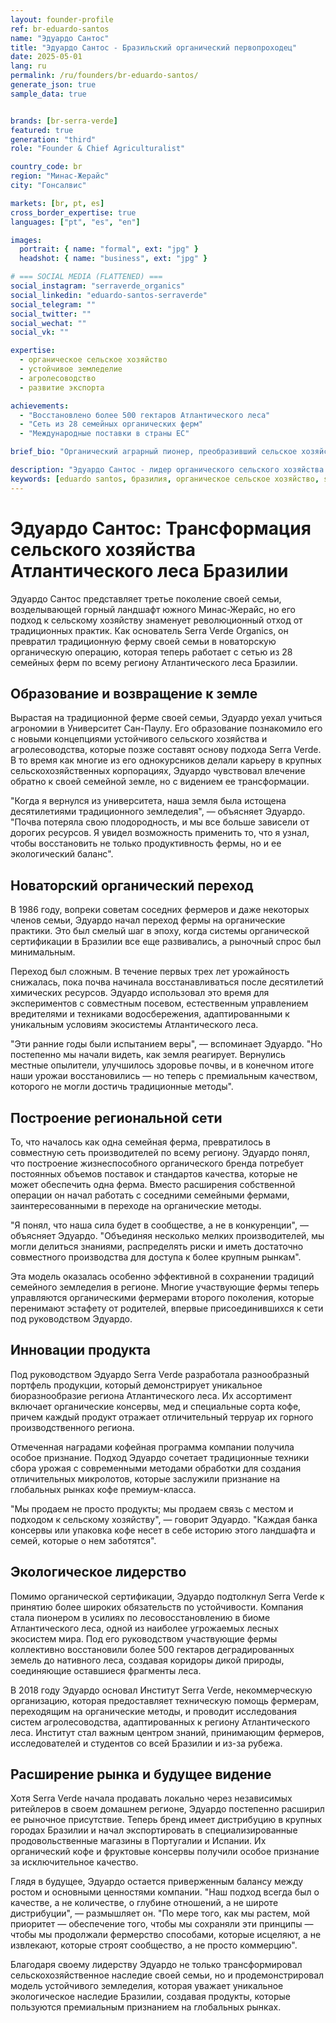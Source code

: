 ```yaml
---
layout: founder-profile
ref: br-eduardo-santos
name: "Эдуардо Сантос"
title: "Эдуардо Сантос - Бразильский органический первопроходец"
date: 2025-05-01
lang: ru
permalink: /ru/founders/br-eduardo-santos/
generate_json: true
sample_data: true


brands: [br-serra-verde]
featured: true
generation: "third"
role: "Founder & Chief Agriculturalist"

country_code: br
region: "Минас-Жерайс"
city: "Гонсалвис"

markets: [br, pt, es]
cross_border_expertise: true
languages: ["pt", "es", "en"]

images:
  portrait: { name: "formal", ext: "jpg" }
  headshot: { name: "business", ext: "jpg" }

# === SOCIAL MEDIA (FLATTENED) ===
social_instagram: "serraverde_organics"
social_linkedin: "eduardo-santos-serraverde"
social_telegram: ""
social_twitter: ""
social_wechat: ""
social_vk: ""

expertise:
  - органическое сельское хозяйство
  - устойчивое земледелие
  - агролесоводство
  - развитие экспорта

achievements:
  - "Восстановлено более 500 гектаров Атлантического леса"
  - "Сеть из 28 семейных органических ферм"
  - "Международные поставки в страны ЕС"

brief_bio: "Органический аграрный пионер, преобразивший сельское хозяйство Атлантического леса Бразилии с сетью семейных ферм."

description: "Эдуардо Сантос - лидер органического сельского хозяйства в Бразилии, основатель Serra Verde Organics."
keywords: [eduardo santos, бразилия, органическое сельское хозяйство, serra verde, устойчивость]
---
```


# Эдуардо Сантос: Трансформация сельского хозяйства Атлантического леса Бразилии

Эдуардо Сантос представляет третье поколение своей семьи, возделывающей горный ландшафт южного Минас-Жерайс, но его подход к сельскому хозяйству знаменует революционный отход от традиционных практик. Как основатель Serra Verde Organics, он превратил традиционную ферму своей семьи в новаторскую органическую операцию, которая теперь работает с сетью из 28 семейных ферм по всему региону Атлантического леса Бразилии.

## Образование и возвращение к земле

Вырастая на традиционной ферме своей семьи, Эдуардо уехал учиться агрономии в Университет Сан-Паулу. Его образование познакомило его с новыми концепциями устойчивого сельского хозяйства и агролесоводства, которые позже составят основу подхода Serra Verde. В то время как многие из его однокурсников делали карьеру в крупных сельскохозяйственных корпорациях, Эдуардо чувствовал влечение обратно к своей семейной земле, но с видением ее трансформации.

"Когда я вернулся из университета, наша земля была истощена десятилетиями традиционного земледелия", — объясняет Эдуардо. "Почва потеряла свою плодородность, и мы все больше зависели от дорогих ресурсов. Я увидел возможность применить то, что я узнал, чтобы восстановить не только продуктивность фермы, но и ее экологический баланс".

## Новаторский органический переход

В 1986 году, вопреки советам соседних фермеров и даже некоторых членов семьи, Эдуардо начал переход фермы на органические практики. Это был смелый шаг в эпоху, когда системы органической сертификации в Бразилии все еще развивались, а рыночный спрос был минимальным.

Переход был сложным. В течение первых трех лет урожайность снижалась, пока почва начинала восстанавливаться после десятилетий химических ресурсов. Эдуардо использовал это время для экспериментов с совместным посевом, естественным управлением вредителями и техниками водосбережения, адаптированными к уникальным условиям экосистемы Атлантического леса.

"Эти ранние годы были испытанием веры", — вспоминает Эдуардо. "Но постепенно мы начали видеть, как земля реагирует. Вернулись местные опылители, улучшилось здоровье почвы, и в конечном итоге наши урожаи восстановились — но теперь с премиальным качеством, которого не могли достичь традиционные методы".

## Построение региональной сети

То, что началось как одна семейная ферма, превратилось в совместную сеть производителей по всему региону. Эдуардо понял, что построение жизнеспособного органического бренда потребует постоянных объемов поставок и стандартов качества, которые не может обеспечить одна ферма. Вместо расширения собственной операции он начал работать с соседними семейными фермами, заинтересованными в переходе на органические методы.

"Я понял, что наша сила будет в сообществе, а не в конкуренции", — объясняет Эдуардо. "Объединяя несколько мелких производителей, мы могли делиться знаниями, распределять риски и иметь достаточно совместного производства для доступа к более крупным рынкам".

Эта модель оказалась особенно эффективной в сохранении традиций семейного земледелия в регионе. Многие участвующие фермы теперь управляются органическими фермерами второго поколения, которые перенимают эстафету от родителей, впервые присоединившихся к сети под руководством Эдуардо.

## Инновации продукта

Под руководством Эдуардо Serra Verde разработала разнообразный портфель продукции, который демонстрирует уникальное биоразнообразие региона Атлантического леса. Их ассортимент включает органические консервы, мед и специальные сорта кофе, причем каждый продукт отражает отличительный терруар их горного производственного региона.

Отмеченная наградами кофейная программа компании получила особое признание. Подход Эдуардо сочетает традиционные техники сбора урожая с современными методами обработки для создания отличительных микролотов, которые заслужили признание на глобальных рынках кофе премиум-класса.

"Мы продаем не просто продукты; мы продаем связь с местом и подходом к сельскому хозяйству", — говорит Эдуардо. "Каждая банка консервы или упаковка кофе несет в себе историю этого ландшафта и семей, которые о нем заботятся".

## Экологическое лидерство

Помимо органической сертификации, Эдуардо подтолкнул Serra Verde к принятию более широких обязательств по устойчивости. Компания стала пионером в усилиях по лесовосстановлению в биоме Атлантического леса, одной из наиболее угрожаемых лесных экосистем мира. Под его руководством участвующие фермы коллективно восстановили более 500 гектаров деградированных земель до нативного леса, создавая коридоры дикой природы, соединяющие оставшиеся фрагменты леса.

В 2018 году Эдуардо основал Институт Serra Verde, некоммерческую организацию, которая предоставляет техническую помощь фермерам, переходящим на органические методы, и проводит исследования систем агролесоводства, адаптированных к региону Атлантического леса. Институт стал важным центром знаний, принимающим фермеров, исследователей и студентов со всей Бразилии и из-за рубежа.

## Расширение рынка и будущее видение

Хотя Serra Verde начала продавать локально через независимых ритейлеров в своем домашнем регионе, Эдуардо постепенно расширил ее рыночное присутствие. Теперь бренд имеет дистрибуцию в крупных городах Бразилии и начал экспортировать в специализированные продовольственные магазины в Португалии и Испании. Их органический кофе и фруктовые консервы получили особое признание за исключительное качество.

Глядя в будущее, Эдуардо остается приверженным балансу между ростом и основными ценностями компании. "Наш подход всегда был о качестве, а не количестве, о глубине отношений, а не широте дистрибуции", — размышляет он. "По мере того, как мы растем, мой приоритет — обеспечение того, чтобы мы сохраняли эти принципы — чтобы мы продолжали фермерство способами, которые исцеляют, а не извлекают, которые строят сообщество, а не просто коммерцию".

Благодаря своему лидерству Эдуардо не только трансформировал сельскохозяйственное наследие своей семьи, но и продемонстрировал модель устойчивого земледелия, которая уважает уникальное экологическое наследие Бразилии, создавая продукты, которые пользуются премиальным признанием на глобальных рынках.
